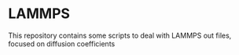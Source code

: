 # LAMMPS
This repository contains some scripts to deal with LAMMPS out files, focused on diffusion coefficients

